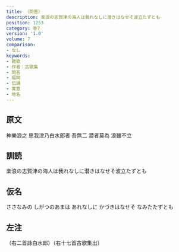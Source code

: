 ```yaml
---
title: （問答）
description: 楽浪の志賀津の海人は我れなしに潜きはなせそ波立たずとも
position: 1253
category: 巻7
version: '1.0'
volume: 7
comparison:
- なし
keywords:
- 雑歌
- 作者：古歌集
- 問答
- 福岡
- 伝誦
- 寓意
- 地名
---
```


## 原文

神樂浪之 思我津乃白水郎者 吾無二 潜者莫為 浪雖不立

## 訓読

楽浪の志賀津の海人は我れなしに潜きはなせそ波立たずとも

## 仮名

ささなみの しがつのあまは あれなしに かづきはなせそ なみたたずとも

## 左注

（右二首詠白水郎）（右十七首古歌集出）
